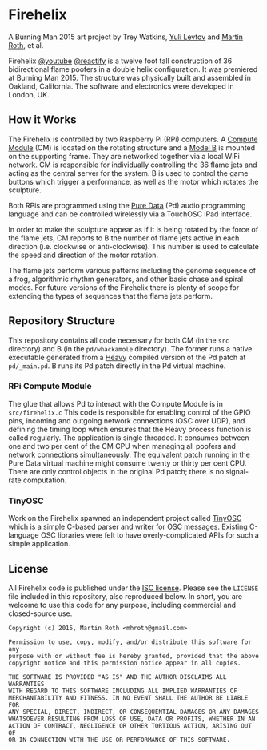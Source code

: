 # Firehelix
A Burning Man 2015 art project by Trey Watkins, [Yuli Levtov](https://github.com/ylevtov) and [Martin Roth](https://github.com/mhroth), et al.

Firehelix [@youtube](https://www.youtube.com/watch?v=B5KVtUZQuUs) [@reactify](http://reactifymusic.com/portfolio/the-firehelix/) is a twelve foot tall construction of 36 bidirectional flame poofers in a double helix configuration. It was premiered at Burning Man 2015. The structure was physically built and assembled in Oakland, California. The software and electronics were developed in London, UK.

## How it Works
The Firehelix is controlled by two Raspberry Pi (RPi) computers. A [Compute Module](https://www.raspberrypi.org/products/compute-module-development-kit/) (CM) is located on the rotating structure and a [Model B](https://www.raspberrypi.org/products/raspberry-pi-2-model-b/) is mounted on the supporting frame. They are networked together via a local WiFi network. CM is responsible for individually controlling the 36 flame jets and acting as the central server for the system. B is used to control the game buttons which trigger a performance, as well as the motor which rotates the sculpture.

Both RPis are programmed using the [Pure Data](http://puredata.info) (Pd) audio programming language and can be controlled wirelessly via a TouchOSC iPad interface.

In order to make the sculpture appear as if it is being rotated by the force of the flame jets, CM reports to B the number of flame jets active in each direction (i.e. clockwise or anti-clockwise). This number is used to calculate the speed and direction of the motor rotation.

The flame jets perform various patterns including the genome sequence of a frog, algorithmic rhythm generators, and other basic chase and spiral modes. For future versions of the Firehelix there is plenty of scope for extending the types of sequences that the flame jets perform.

## Repository Structure
This repository contains all code necessary for both CM (in the `src` directory) and B (in the `pd/whackamole` directory). The former runs a native executable generated from a [Heavy](https://enzienaudio.com) compiled version of the Pd patch at `pd/_main.pd`. B runs its Pd patch directly in the Pd virtual machine.

### RPi Compute Module
The glue that allows Pd to interact with the Compute Module is in `src/firehelix.c` This code is responsible for enabling control of the GPIO pins, incoming and outgoing network connections (OSC over UDP), and defining the timing loop which ensures that the Heavy process function is called regularly. The application is single threaded. It consumes between one and two per cent of the CM CPU when managing all poofers and network connections simultaneously. The equivalent patch running in the Pure Data virtual machine might consume twenty or thirty per cent CPU. There are only control objects in the original Pd patch; there is no signal-rate computation.

### TinyOSC
Work on the Firehelix spawned an independent project called [TinyOSC](https://github.com/mhroth/tinyosc) which is a simple C-based parser and writer for OSC messages. Existing C-language OSC libraries were felt to have overly-complicated APIs for such a simple application.

## License
All Firehelix code is published under the [ISC license](http://opensource.org/licenses/ISC). Please see the `LICENSE` file included in this repository, also reproduced below. In short, you are welcome to use this code for any purpose, including commercial and closed-source use.

```
Copyright (c) 2015, Martin Roth <mhroth@gmail.com>

Permission to use, copy, modify, and/or distribute this software for any
purpose with or without fee is hereby granted, provided that the above
copyright notice and this permission notice appear in all copies.

THE SOFTWARE IS PROVIDED "AS IS" AND THE AUTHOR DISCLAIMS ALL WARRANTIES
WITH REGARD TO THIS SOFTWARE INCLUDING ALL IMPLIED WARRANTIES OF
MERCHANTABILITY AND FITNESS. IN NO EVENT SHALL THE AUTHOR BE LIABLE FOR
ANY SPECIAL, DIRECT, INDIRECT, OR CONSEQUENTIAL DAMAGES OR ANY DAMAGES
WHATSOEVER RESULTING FROM LOSS OF USE, DATA OR PROFITS, WHETHER IN AN
ACTION OF CONTRACT, NEGLIGENCE OR OTHER TORTIOUS ACTION, ARISING OUT OF
OR IN CONNECTION WITH THE USE OR PERFORMANCE OF THIS SOFTWARE.
```
